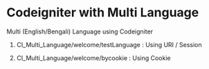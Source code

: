 Codeigniter with Multi Language
===============================

Multi (English/Bengali) Language using Codeigniter


1. CI_Multi_Language/welcome/testLanguage : Using URI / Session

2. CI_Multi_Language/welcome/bycookie : Using Cookie


